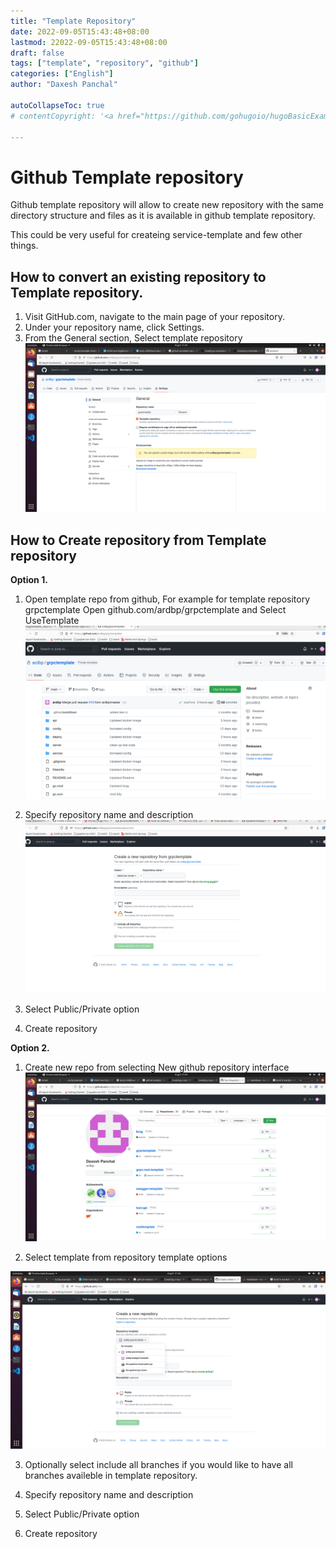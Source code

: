 ```yaml
---
title: "Template Repository"
date: 2022-09-05T15:43:48+08:00
lastmod: 22022-09-05T15:43:48+08:00
draft: false
tags: ["template", "repository", "github"]
categories: ["English"]
author: "Daxesh Panchal"

autoCollapseToc: true
# contentCopyright: '<a href="https://github.com/gohugoio/hugoBasicExample" rel="noopener" target="_blank">See origin</a>'

---
```


# **Github Template repository**
Github template repository will allow to create new repository with the same directory structure and files as it is available in github template repository.

This could be very useful for createing service-template and few other things.

## **How to convert an existing repository to Template repository.**

   1. Visit GitHub.com, navigate to the main page of your repository.
   2. Under your repository name, click Settings. 
   3. From the General section, Select template repository
![Screenshot1](images/templaterepo01.png)

## **How to Create repository from Template repository**
**Option 1.**
1. Open template repo from github, For example for template repository grpctemplate Open github.com/ardbp/grpctemplate and Select UseTemplate
![Screenshot4](images/templaterepo04.png)

2. Specify repository name and description 
![Screenshot5](images/templaterepo05.png)  
  
3. Select Public/Private option
  
4. Create repository

**Option 2.**
1. Create new repo from selecting New github repository interface  
![Screenshot2](images/templaterepo02.png)

2. Select template from repository template options

![Screenshot3](images/templaterepo03.png)

3. Optionally select include all branches if you would like to have all branches availeble in template repository.
  
4. Specify repository name and description 
  
5. Select Public/Private option
  
6. Create repository
